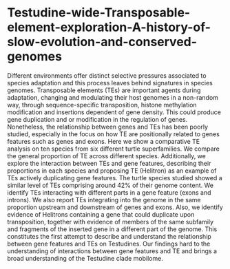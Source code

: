 # Testudine-wide-Transposable-element-exploration-A-history-of-slow-evolution-and-conserved-genomes

Different environments offer distinct selective pressures associated to species adaptation and this process leaves behind signatures in species genomes. Transposable elements (TEs) are important agents during adaptation, changing and modulating their host genomes in a non-random way, through sequence-specific transposition, histone methylation modification and insertions dependent of gene density.  This could produce gene duplication and or modification in the regulation of genes. Nonetheless, the relationship between genes and TEs has been poorly studied, especially in the focus on how TE are positionally related to genes features such as genes and exons. Here we show a comparative TE analysis on ten species from six different turtle superfamilies. We compare the general proportion of TE across different species. Additionally, we explore the interaction between TEs and gene features, describing their proportions in each species and proposing TE (Helitron) as an example of TEs actively duplicating gene features. The turtle species studied showed a similar level of TEs comprising around 42% of their genome content. We identify TEs interacting with different parts in a gene feature (exons and introns). We also report TEs integrating into the genome in the same proportion upstream and downstream of genes and exons. Also, we identify evidence of Helitrons containing a gene that could duplicate upon transposition, together with evidence of members of the same subfamily and fragments of the inserted gene in a different part of the genome. This constitutes the first attempt to describe and understand the relationship between gene features and TEs on Testudines. Our findings hard to the  understanding  of interactions between gene features and TE and brings a broad understanding of the Testudine clade mobilome.
